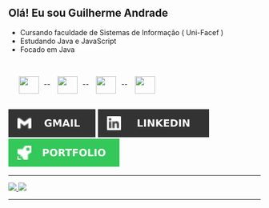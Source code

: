 <div>

## Olá! Eu sou Guilherme Andrade 

 - Cursando faculdade de Sistemas de Informação ( Uni-Facef )
 - Estudando Java e JavaScript
 - Focado em Java

<br />

⠀⠀<img align="center"  height="35" width="40" src="https://cdn.jsdelivr.net/gh/devicons/devicon/icons/java/java-original.svg" />⠀--⠀
<img align="center"  height="35" width="40" src="https://cdn.jsdelivr.net/gh/devicons/devicon/icons/javascript/javascript-plain.svg" />⠀--⠀
<img align="center"  height="35" width="40" src="https://cdn.jsdelivr.net/gh/devicons/devicon/icons/html5/html5-plain.svg" />⠀--⠀
<img align="center"  height="35" width="40" src="https://cdn.jsdelivr.net/gh/devicons/devicon/icons/css3/css3-plain.svg" />

</div>
<br />

<div>   
<a href = "mailto:guilhermesantosandrade01@gmail.com"><img src="./assets/Gmail.svg" target="_blank"></a>
<a href="https://www.linkedin.com/in/guilhermesandradee/" target="_blank"><img src="./assets/linkedin.svg" target="_blank"></a> 
<a href="https://guilhermesandrade.github.io/Portfolio/" target="_blank" ><img src="./assets/portfolio.svg" /></a>
 </div>

---

<div>

<a href="https://github.com/guilhermesandrade">

 <img height="" src="https://github-readme-stats.vercel.app/api/top-langs/?username=guilhermesandrade&layout=donut&hide_border=true&title_color=fff&text_color=fff&theme=transparent#gh-dark-mode-only">
 <img height="" src="https://github-readme-stats.vercel.app/api/top-langs/?username=guilhermesandrade&layout=donut&hide_border=true&title_color=333&text_color=333&theme=transparent#gh-light-mode-only">
</a>
</div>

---

